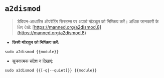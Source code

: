 # `a2dismod`

> डेबियन-आधारित ऑपरेटिंग सिस्टम्स पर अपाचे मॉड्यूल को निष्क्रिय करें।
> अधिक जानकारी के लिए देखें: [https://manned.org/a2dismod.8](https://manned.org/a2dismod.8)

- किसी मॉड्यूल को निष्क्रिय करें:

```
sudo a2dismod {{module}}
```

- सूचनात्मक संदेश न दिखाएं:

```
sudo a2dismod {{[-q|--quiet]}} {{module}}
```

